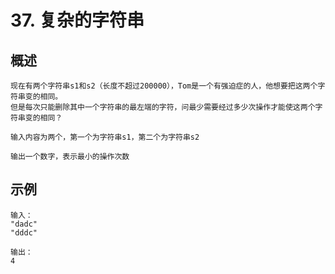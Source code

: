 # 37. 复杂的字符串

## 概述
```text
现在有两个字符串s1和s2（长度不超过200000），Tom是一个有强迫症的人，他想要把这两个字符串变的相同。
但是每次只能删除其中一个字符串的最左端的字符，问最少需要经过多少次操作才能使这两个字符串变的相同？

输入内容为两个，第一个为字符串s1，第二个为字符串s2

输出一个数字，表示最小的操作次数
```

## 示例
```text
输入：
"dadc"
"dddc"

输出：
4
```